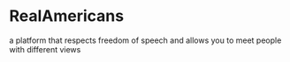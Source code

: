 # RealAmericans

a platform that respects freedom of speech and allows you to meet people with different views
